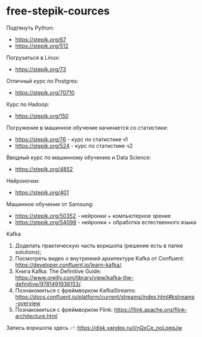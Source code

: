 # free-stepik-cources

Подтянуть Python:
 - https://stepik.org/67
 - https://stepik.org/512

Погрузиться в Linux:
 - https://stepik.org/73

Отличный курс по Postgres:
 - https://stepik.org/70710

Курс по Hadoop:
 - https://stepik.org/150

Погружение в машинное обучение начинается со статистики:
 - https://stepik.org/76 - курс по статистике ч1
 - https://stepik.org/524 - курс по статистике ч2

Вводный курс по машинному обучению и Data Science:
 - https://stepik.org/4852

Нейроночки:
 - https://stepik.org/401

Машинное обучение от Samsung:
 - https://stepik.org/50352 - нейронки + компьютерное зрение
 - https://stepik.org/54098 - нейронки + обработка естественного языка
 
 Kafka
1. Доделать практическую часть воркшопа (решение есть в папке solutions); 
2. Посмотреть видео о внутренней архитектуре Kafka от Confluent: https://developer.confluent.io/learn-kafka/. 
3. Книга Kafka: The Definitive Guide: https://www.oreilly.com/library/view/kafka-the-definitive/9781491936153/. 
4. Познакомиться с фреймворком KafkaStreams: https://docs.confluent.io/platform/current/streams/index.html#kstreams-overview 
5. Познакомиться с фреймворком Flink: https://flink.apache.org/flink-architecture.html

Запись воркшопа здесь ✅: https://disk.yandex.ru/i/nQxCe_noLoeqJw


